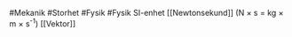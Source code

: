 #Mekanik #Storhet #Fysik #Fysik
SI-enhet [[Newtonsekund]] (N × s = kg × m × s<sup>-1</sup>)
[[Vektor]]